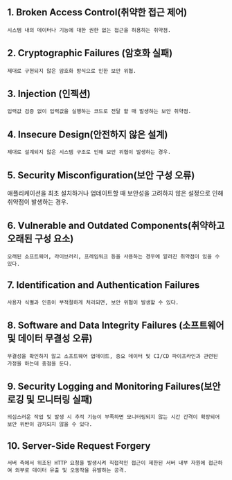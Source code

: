 ## 1. Broken Access Control(취약한 접근 제어)

    시스템 내의 데이터나 기능에 대한 권한 없는 접근을 허용하는 취약점.

## 2. Cryptographic Failures (암호화 실패)

    제대로 구현되지 않은 암호화 방식으로 인한 보안 위협.

## 3. Injection (인젝션)

    입력값 검증 없이 입력값을 실행하는 코드로 전달 할 때 발생하는 보안 취약점.

## 4. Insecure Design(안전하지 않은 설계)

    제대로 설계되지 않은 시스템 구조로 인해 보안 위협이 발생하는 경우.

## 5. Security Misconfiguration(보안 구성 오류)

애플리케이션을 최초 설치하거나 업데이트할 때 보안성을 고려하지 않은 설정으로 인해 취약점이 발생하는 경우.

## 6. Vulnerable and Outdated Components(취약하고 오래된 구성 요소)

    오래된 소프트웨어, 라이브러리, 프레임워크 등을 사용하는 경우에 알려진 취약점이 있을 수 있다.

## 7. Identification and Authentication Failures

    사용자 식별과 인증이 부적절하게 처리되면, 보안 위협이 발생할 수 있다.

## 8. Software and Data Integrity Failures (소프트웨어 및 데이터 무결성 오류)

    무결성을 확인하지 않고 소프트웨어 업데이트, 중요 데이터 및 CI/CD 파이프라인과 관련된 가정을 하는데 중점을 둔다.

## 9. Security Logging and Monitoring Failures(보안 로깅 및 모니터링 실패)

    의심스러운 작업 및 발생 시 추적 기능이 부족하면 모니터링되지 않는 시간 간격이 확장되어 보안 위반이 감지되지 않을 수 있다.

## 10. Server-Side Request Forgery

    서버 측에서 위조된 HTTP 요청을 발생시켜 직접적인 접근이 제한된 서버 내부 자원에 접근하여 외부로 데이터 유출 및 오동작을 유발하는 공격.
